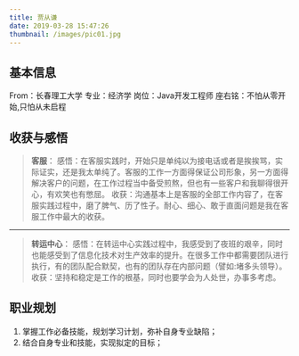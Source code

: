 ```yaml
---
title: 贾从谦
date: 2019-03-28 15:47:26
thumbnail: /images/pic01.jpg
---
```


## 基本信息
From：长春理工大学
专业：经济学
岗位：Java开发工程师
座右铭：不怕从零开始,只怕从未启程

## 收获与感悟
>**客服**：
>感悟：在客服实践时，开始只是单纯以为接电话或者是挨挨骂，实际证实，还是我太单纯了。客服的工作一方面得保证公司形象，另一方面得解决客户的问题，在工作过程当中备受煎熬，但也有一些客户和我聊得很开心，有欢笑也有憋屈。
>收获：沟通基本上是客服的全部工作内容了，在客服实践过程中，磨了脾气、历了性子。耐心、细心、敢于直面问题是我在客服工作中最大的收获。
---
>**转运中心**：
>感悟：在转运中心实践过程中，我感受到了夜班的艰辛，同时也能感受到了信息化技术对生产效率的提升。在很多工作中都需要团队进行执行，有的团队配合默契，也有的团队存在内部问题（譬如:堵多头领导）。
>收获：坚持和稳定是工作的根基，同时也要学会为人处世，办事多考虑。

## 职业规划
1. 掌握工作必备技能，规划学习计划，弥补自身专业缺陷；
2. 结合自身专业和技能，实现拟定的目标；